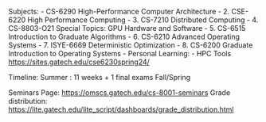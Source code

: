Subjects:
	-  CS-6290  High-Performance Computer Architecture
	-  2.  CSE-6220  High Performance Computing
	-  3.  CS-7210  Distributed Computing
	-  4.  CS-8803-O21  Special Topics: GPU Hardware and Software
	-  5.  CS-6515  Introduction to Graduate Algorithms
	-  6.  CS-6210  Advanced Operating Systems
	-  7.  ISYE-6669  Deterministic Optimization
	-  8.  CS-6200  Graduate Introduction to Operating Systems
	- Personal Learning:
		- HPC Tools https://sites.gatech.edu/cse6230spring24/

Timeline:
Summer : 11 weeks + 1 final exams
Fall/Spring


Seminars Page: https://omscs.gatech.edu/cs-8001-seminars
Grade distribution: https://lite.gatech.edu/lite_script/dashboards/grade_distribution.html

<!--stackedit_data:
eyJoaXN0b3J5IjpbNzAzNzc3OTQ3LC05NDQyMzM1OSwxMTk0NT
QxODU4XX0=
-->